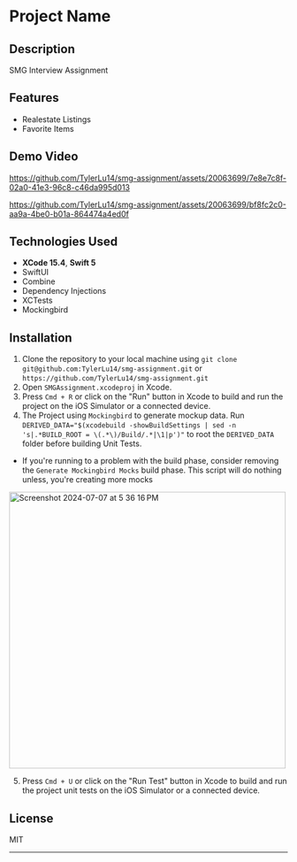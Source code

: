 # Project Name

## Description
SMG Interview Assignment

## Features
- Realestate Listings
- Favorite Items

## Demo Video

https://github.com/TylerLu14/smg-assignment/assets/20063699/7e8e7c8f-02a0-41e3-96c8-c46da995d013

https://github.com/TylerLu14/smg-assignment/assets/20063699/bf8fc2c0-aa9a-4be0-b01a-864474a4ed0f



## Technologies Used
- **XCode 15.4**, **Swift 5**
- SwiftUI
- Combine
- Dependency Injections
- XCTests
- Mockingbird

## Installation
1. Clone the repository to your local machine using `git clone git@github.com:TylerLu14/smg-assignment.git` or `https://github.com/TylerLu14/smg-assignment.git`
2. Open `SMGAssignment.xcodeproj` in Xcode.
3. Press `Cmd + R` or click on the "Run" button in Xcode to build and run the project on the iOS Simulator or a connected device.
4. The Project using `Mockingbird` to generate mockup data. Run `DERIVED_DATA="$(xcodebuild -showBuildSettings | sed -n 's|.*BUILD_ROOT = \(.*\)/Build/.*|\1|p')"` to root the `DERIVED_DATA` folder before building Unit Tests.
* If you're running to a problem with the build phase, consider removing the `Generate Mockingbird Mocks` build phase. This script will do nothing unless, you're creating more mocks
<img width="500" alt="Screenshot 2024-07-07 at 5 36 16 PM" src="https://github.com/TylerLu14/smg-assignment/assets/20063699/212762dd-b0d9-426d-aba5-efc36e966463">

5. Press `Cmd + U` or click on the "Run Test" button in Xcode to build and run the project unit tests on the iOS Simulator or a connected device.

## License
MIT

---
